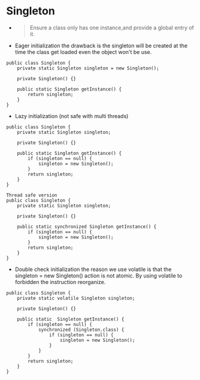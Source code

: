 # Singleton
- >Ensure a class only has one instance,and provide a global entry of it.
- Eager initialization
the drawback is the singleton will be created at the time
the class get loaded even the object won't be use.

```
public class Singleton {
    private static Singleton singleton = new Singleton();
    
    private Singleton() {}
    
    public static Singleton getInstance() {
        return singleton;
    }
}
```

- Lazy initialization
(not safe with multi threads)
```
public class Singleton {
    private static Singleton singleton;
    
    private Singleton() {}
    
    public static Singleton getInstance() {
        if (singleton == null) {
            singleton = new Singleton();
        }
        return singleton;
    }
}
```

```
Thread safe version
public class Singleton {
    private static Singleton singleton;

    private Singleton() {}

    public static synchronized Singleton getInstance() {
        if (singleton == null) {
            singleton = new Singleton();
        }
        return singleton;
    }
}

```

- Double check initialization
the reason we use volatile is that the singleton = new Singleton()
action is not atomic. By using volatile to forbidden the instruction
reorganize.
```
public class Singleton {
    private static volatile Singleton singleton;

    private Singleton() {}

    public static  Singleton getInstance() {
        if (singleton == null) {
            synchronized (Singleton.class) {
                if (singleton == null) {
                    singleton = new Singleton();
                }
            }
        }
        return singleton;
    }
}

```